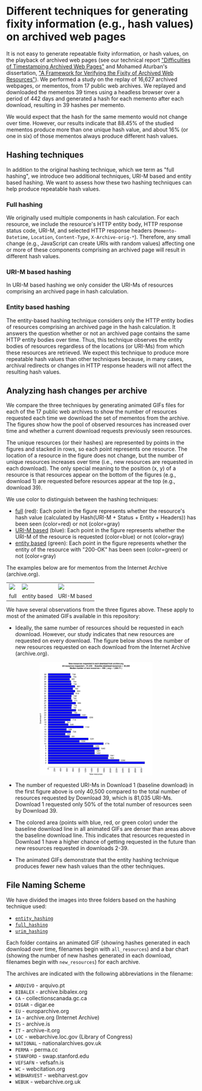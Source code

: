 # Different techniques for generating fixity information (e.g., hash values) on archived web pages

It is not easy to generate repeatable fixity information, or hash values, on the playback of archived web pages (see our technical report ["Difficulties of Timestamping Archived Web Pages"](https://arxiv.org/abs/1712.03140) and Mohamed Aturban's dissertation, ["A Framework for Verifying the Fixity of Archived Web Resources"](https://digitalcommons.odu.edu/computerscience_etds/125/)).
We performed a study on the replay of 16,627  archived webpages, or mementos, from 17 public web archives. We replayed and downloaded the mementos 39 times using a headless browser over a period of 442 days and generated a hash for each memento after each download, resulting in 39 hashes per memento.  

We would expect that the hash for the same memento would not change over time. However, our results indicate that 88.45% of the studied mementos produce more than one unique hash value, and about 16% (or one in six) of those mementos always produce different hash values.

## Hashing techniques

In addition to the original hashing technique, which we term as "full hashing", we introduce two additional techniques, URI-M based and entity based hashing. We want to assess how these two hashing techniques can help produce repeatable hash values.  

### Full hashing

We originally used multiple components in hash calculation. For each resource, we include the resource's HTTP entity body, HTTP response status code, URI-M, and selected HTTP response headers (`Memento-Datetime`, `Location`, `Content-Type`, `X-Archive-orig-*`). Therefore, any small change (e.g., JavaScript can create URIs with random values) affecting one or more of these components comprising an archived page will result in different hash values.

### URI-M based hashing

In URI-M based hashing we only consider the URI-Ms of resources comprising an archived page in hash calculation.

### Entity based hashing

The entity-based hashing technique considers only the HTTP entity bodies of resources comprising an archived page in the hash calculation. It answers the question whether or not an archived page contains the same HTTP entity bodies over time. Thus, this technique observes the entity bodies of resources regardless of the locations (or URI-Ms) from which these resources are retrieved. We expect this technique to produce more repeatable hash values than other techniques because, in many cases, archival redirects or changes in HTTP response headers will not affect the resulting hash values.

## Analyzing hash changes per archive

We compare the three techniques by generating animated GIFs files for each of the 17 public web archives to show the number of resources requested each time we download the set of mementos from the archive. The figures show how the pool of observed resources has increased over time and whether a current download requests previously seen resources.

The unique resources (or their hashes) are represented by points in the figures and stacked in rows, so each point represents one resource. The location of a resource in the figure does not change, but the number of unique resources increases over time (i.e., new resources are requested in each download).  The only special meaning to the position (x, y) of a resource is that resources appear on the bottom of the figures (e.g., download 1) are requested before resources appear at the top (e.g., download 39).

We use color to distinguish between the hashing techniques:

* [full](https://github.com/oduwsdl/mementos-fixity/tree/master/hashing_techniques/full_hashing) (red): Each point in the figure represents whether the resource's hash value (calculated by Hash(URI-M + Status + Entity + Headers)) has been seen (color=red) or not (color=gray)
* [URI-M based](https://github.com/oduwsdl/mementos-fixity/tree/master/hashing_techniques/urim_hashing) (blue): Each point in the figure represents whether the URI-M of the resource is requested (color=blue) or not (color=gray)
* [entity based](https://github.com/oduwsdl/mementos-fixity/tree/master/hashing_techniques/entity_hashing) (green): Each point in the figure represents whether the entity of the resource with "200-OK" has been seen (color=green) or not (color=gray)

The examples below are for mementos from the Internet Archive (archive.org).

<table>
<tr>
<td><a href="https://github.com/oduwsdl/mementos-fixity/blob/master/hashing_techniques/full_hashing/all_resources_IA_full.gif"><img src="https://github.com/oduwsdl/mementos-fixity/blob/master/hashing_techniques/full_hashing/all_resources_IA_full.gif?raw=true" width="250"/></a>
</td>
<td> <a href="https://github.com/oduwsdl/mementos-fixity/blob/master/hashing_techniques/urim_hashing/all_resources_IA_urim.gif"><img src="https://github.com/oduwsdl/mementos-fixity/blob/master/hashing_techniques/urim_hashing/all_resources_IA_urim.gif?raw=true" width="250"/></a> </td>
<td>
<a href="https://github.com/oduwsdl/mementos-fixity/blob/master/hashing_techniques/entity_hashing/all_resources_IA_entity.gif"><img src="https://github.com/oduwsdl/mementos-fixity/blob/master/hashing_techniques/entity_hashing/all_resources_IA_entity.gif?raw=true" width="250"/></a></td>
</tr>
<tr>
<td>full</td>
<td>entity based</td>
<td>URI-M based</td>
</tr>
</table>

We have several observations from the three figures above. These apply to most of the animated GIFs available in this repository:

* Ideally, the same number of resources should be requested in each download. However, our study indicates that new resources are requested on every download. The figure below shows the number of new resources requested on each download from the Internet Archive (archive.org).

&nbsp; &nbsp; &nbsp; &nbsp; &nbsp; &nbsp; &nbsp; &nbsp; &nbsp; &nbsp; &nbsp; <a href="https://github.com/oduwsdl/mementos-fixity/blob/master/hashing_techniques/urim_hashing/new_resources_IA_urim.png"><img src="https://github.com/oduwsdl/mementos-fixity/blob/master/hashing_techniques/urim_hashing/new_resources_IA_urim.png?raw=true" width="300"/></a>

* The number of requested URI-Ms in Download 1 (baseline download) in the first figure above is only 40,500 compared to the total number of resources requested by Download 39, which is 81,035 URI-Ms. Download 1 requested only 50% of the total number of resources seen by Download 39.

* The colored area (points with blue, red, or green color) under the baseline download line in all animated GIFs are denser than areas above the baseline download line. This indicates that resources requested in Download 1 have a higher chance of getting requested in the future than new resources requested in downloads 2-39.

* The animated GIFs demonstrate that the entity hashing technique produces fewer new hash values than the other techniques.

## File Naming Scheme

We have divided the images into three folders based on the hashing technique used:

* [`entity_hashing`](https://github.com/oduwsdl/mementos-fixity/tree/master/hashing_techniques/entity_hashing)
* [`full_hashing`](https://github.com/oduwsdl/mementos-fixity/tree/master/hashing_techniques/full_hashing)
* [`urim_hashing`](https://github.com/oduwsdl/mementos-fixity/tree/master/hashing_techniques/urim_hashing)

Each folder contains an animated GIF (showing hashes generated in each download over time, filenames begin with `all_resources`) and a bar chart (showing the number of new hashes generated in each download, filenames begin with `new_resources`) for each archive.

The archives are indicated with the following abbreviations in the filename:

* `ARQUIVO` - arquivo.pt
* `BIBALEX` - archive.bibalex.org
* `CA` - collectionscanada.gc.ca
* `DIGAR` - digar.ee
* `EU` - europarchive.org
* `IA` - archive.org (Internet Archive)
* `IS` - archive.is
* `IT` - archive-it.org
* `LOC` - webarchive.loc.gov (Library of Congress)
* `NATIONAL` - nationalarchives.gov.uk
* `PERMA` - perma.cc
* `STANFORD` - swap.stanford.edu
* `VEFSAFN` - vefsafn.is
* `WC` - webcitation.org
* `WEBHARVEST` - webharvest.gov
* `WEBUK` - webarchive.org.uk
